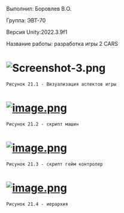 Выполнил: Боровлев В.О.

Группа: ЭВТ-70

Версия Unity:2022.3.9f1

Название работы: разработка игры 2 CARS

# ![Screenshot-3.png](https://i.postimg.cc/rmY45N2D/Screenshot-3.png)
    Рисунок 21.1 - Визуализация аспектов игры
    
# [![image.png](https://i.postimg.cc/YCtGTtPF/image.png)](https://postimg.cc/fJgR9QDW)

    Рисунок 21.2 - скрипт машин
    
# [![image.png](https://i.postimg.cc/pXcMMZGB/image.png)](https://postimg.cc/WhZHMMPD)

    Рисунок 21.3 - скрипт гейм контролер
    
# [![image.png](https://i.postimg.cc/t4FkNRxV/image.png)](https://postimg.cc/Hrsbpg3p)

    Рисунок 21.4 - иерархия

